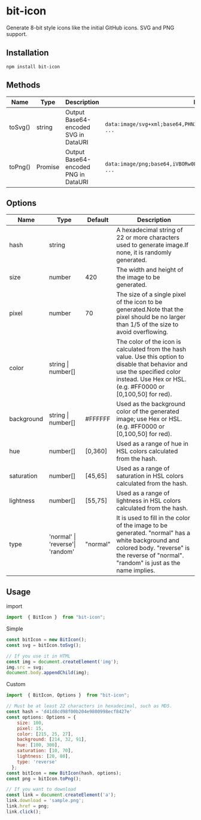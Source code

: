 # bit-icon

Generate 8-bit style icons like the initial GitHub icons. SVG and PNG support.

## Installation

```
npm install bit-icon
```

## Methods

| Name    | Type            | Description                          | Example                                                                  |
| ------- | --------------- | ------------------------------------ | ------------------------------------------------------------------------ |
| toSvg() | string          | Output Base64-encoded SVG in DataURI | `data:image/svg+xml;base64,PHN2ZyB4bWxucz0naHR0cDovL3d3dy53My5vcmcv ...` |
| toPng() | Promise<string> | Output Base64-encoded PNG in DataURI | `data:image/png;base64,iVBORw0KGgoAAAANSUhEUgAAAaQAAAGkCAMAAABJkqEH ...` |

## Options

| Name       | Type                             | Default  | Description                                                                                                                                                                                  |
| ---------- | -------------------------------- | -------- | -------------------------------------------------------------------------------------------------------------------------------------------------------------------------------------------- |
| hash       | string                           |          | A hexadecimal string of 22 or more characters used to generate image.If none, it is randomly generated.                                                                                      |
| size       | number                           | 420      | The width and height of the image to be generated.                                                                                                                                           |
| pixel      | number                           | 70       | The size of a single pixel of the icon to be generated.Note that the pixel should be no larger than 1/5 of the size to avoid overflowing.                                                    |
| color      | string \| number[]               |          | The color of the icon is calculated from the hash value. Use this option to disable that behavior and use the specified color instead. Use Hex or HSL. (e.g. #FF0000 or [0,100,50] for red). |
| background | string \| number[]               | #FFFFFF  | Used as the background color of the generated image; use Hex or HSL. (e.g. #FF0000 or [0,100,50] for red).                                                                                   |
| hue        | number[]                         | [0,360]  | Used as a range of hue in HSL colors calculated from the hash.                                                                                                                               |
| saturation | number[]                         | [45,65]  | Used as a range of saturation in HSL colors calculated from the hash.                                                                                                                        |
| lightness  | number[]                         | [55,75]  | Used as a range of lightness in HSL colors calculated from the hash.                                                                                                                         |
| type       | 'normal' \| 'reverse'\| 'random' | "normal" | It is used to fill in the color of the image to be generated. "normal" has a white background and colored body. "reverse" is the reverse of "normal". "random" is just as the name implies.  |

## Usage

import

```JavaScript
import  { BitIcon }  from "bit-icon";
```

Simple

```JavaScript
const bitIcon = new BitIcon();
const svg = bitIcon.toSvg();

// If you use it in HTML
const img = document.createElement('img');
img.src = svg;
document.body.appendChild(img);
```

Custom

```JavaScript
import  { BitIcon, Options }  from "bit-icon";

// Must be at least 22 characters in hexadecimal, such as MD5.
const hash = 'd41d8cd98f00b204e9800998ecf8427e'
const options: Options = {
    size: 100,
    pixel: 15,
    color: [215, 25, 27],
    background: [214, 32, 91],
    hue: [100, 300],
    saturation: [10, 70],
    lightness: [20, 80],
    type: 'reverse'
  };
const bitIcon = new BitIcon(hash, options);
const png = bitIcon.toPng();

// If you want to download
const link = document.createElement('a');
link.download = 'sample.png';
link.href = png;
link.click();
```
